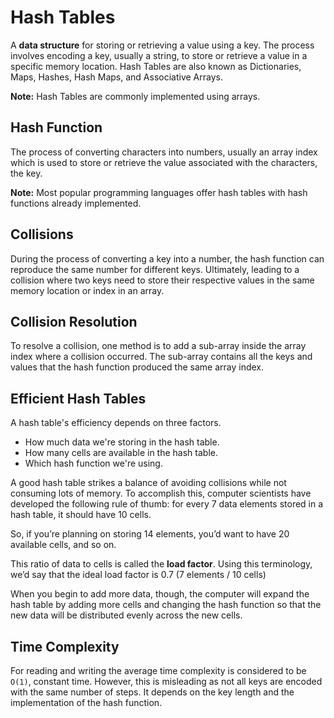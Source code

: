 # Hash Tables

A **data structure** for storing or retrieving a value using a key. The process involves encoding a key, usually a string, to store or retrieve a value in a specific memory location. Hash Tables are also known as Dictionaries, Maps, Hashes, Hash Maps, and Associative Arrays.

**Note:** Hash Tables are commonly implemented using arrays.

## Hash Function

The process of converting characters into numbers, usually an array index which is used to store or retrieve the value associated with the characters, the key. 

**Note:** Most popular programming languages offer hash tables with hash functions already implemented.

## Collisions

During the process of converting a key into a number, the hash function can reproduce the same number for different keys. Ultimately, leading to a collision where two keys need to store their respective values in the same memory location or index in an array.

## Collision Resolution

To resolve a collision, one method is to add a sub-array inside the array index where a collision occurred. The sub-array contains all the keys and values that the hash function produced the same array index. 

## Efficient Hash Tables

A hash table's efficiency depends on three factors.

- How much data we're storing in the hash table.
- How many cells are available in the hash table.
- Which hash function we're using.

A good hash table strikes a balance of avoiding collisions while not consuming lots of memory. To accomplish this, computer scientists have developed the following rule of thumb: for every 7 data elements stored in a hash table, it should have 10 cells.

So, if you’re planning on storing 14 elements, you’d want to have 20 available cells, and so on.

This ratio of data to cells is called the **load factor**. Using this terminology, we’d say that the ideal load factor is 0.7 (7 elements / 10 cells)

When you begin to add more data, though, the computer will expand the hash table by adding more cells and changing the hash function so that the new data will be distributed evenly across the new cells.

## Time Complexity

For reading and writing the average time complexity is considered to be `O(1)`, constant time. However, this is misleading as not all keys are encoded with the same number of steps. It depends on the key length and the implementation of the hash function.